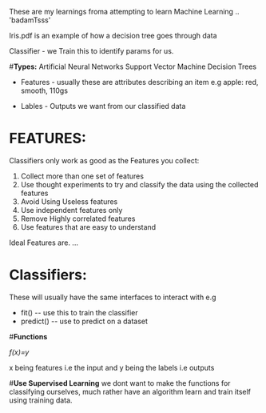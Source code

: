 These are my learnings froma attempting to learn Machine Learning .. 'badamTsss'

Iris.pdf is an example of how a decision tree goes through data


Classifier - we Train this to identify params for us.

#**Types:**
  Artificial Neural Networks
  Support Vector Machine
  Decision Trees

* Features  - usually these are attributes describing an item e.g apple: red, smooth, 110gs

* Lables - Outputs we want from our classified data



# **FEATURES:**
Classifiers only work as good as the Features you collect:

1. Collect more than one set of features
2. Use thought experiments to try and classify the data using the collected features
3. Avoid Using Useless features
4. Use independent features only
5. Remove Highly correlated features
6. Use features that are easy to understand

Ideal Features are. ...


# **Classifiers:**
These will usually have the same interfaces to interact with e.g
* fit() -- use this to train the classifier
* predict() -- use to predict on a dataset


#**Functions**

*f(x)=y*

x being features i.e the input and y being the labels i.e outputs

#**Use Supervised Learning**
we dont want to make the functions for classifying ourselves, much rather have an algorithm learn and train itself using training data.
